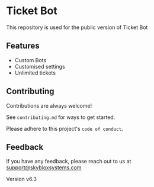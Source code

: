 
# Ticket Bot

This repository is used for the public version of Ticket Bot

## Features

- Custom Bots
- Customised settings
- Unlimited tickets


## Contributing

Contributions are always welcome!

See `contributing.md` for ways to get started.

Please adhere to this project's `code of conduct`.


## Feedback

If you have any feedback, please reach out to us at support@skybloxsystems.com

Version v6.3
